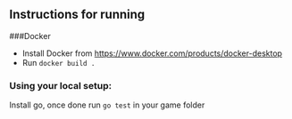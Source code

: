 ## Instructions for running

###Docker 
- Install Docker from https://www.docker.com/products/docker-desktop
- Run `docker build .`

### Using your local setup: 
Install go, once done run `go test` in your game folder
